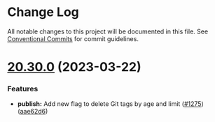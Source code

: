 # Change Log

All notable changes to this project will be documented in this file.
See [Conventional Commits](https://conventionalcommits.org) for commit guidelines.

# [20.30.0](https://github.com/dxatscale/sfpowerscripts/compare/@dxatscale/sfpowerscripts@20.29.0...@dxatscale/sfpowerscripts@20.30.0) (2023-03-22)


### Features

* **publish:** Add new flag to delete Git tags by age and limit ([#1275](https://github.com/dxatscale/sfpowerscripts/issues/1275)) ([aae62d6](https://github.com/dxatscale/sfpowerscripts/commit/aae62d6d3e7eb390dddcf2ca46b99b44ca4cc933))
